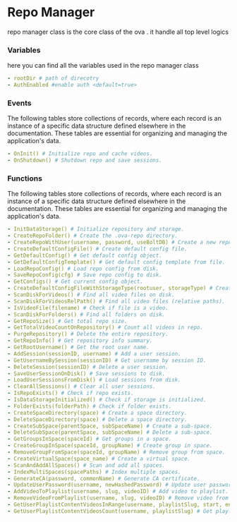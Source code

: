 <!--
{
	"nav_order": 2
}
-->

# Repo Manager

repo manager class is the core class of the ova . it handle all top level logics

### Variables

here you can find all the variables used in the repo manager class

```yaml
- rootDir # path of direcotry
- AuthEnabled #enable auth <default=true>
```

### Events

The following tables store collections of records, where each record is an instance of a specific data structure defined elsewhere in the documentation. These tables are essential for organizing and managing the application's data.

```yaml
- OnInit() # Initialize repo and cache videos.
- OnShutdown() # Shutdown repo and save sessions.
```

### Functions

The following tables store collections of records, where each record is an instance of a specific data structure defined elsewhere in the documentation. These tables are essential for organizing and managing the application's data.

```yaml
- InitDataStorage() # Initialize repository and storage.
- CreateRepoFolder() # Create the .ova-repo directory.
- CreateRepoWithUser(username, password, useBoltDB) # Create a new repo and admin user.
- CreateDefaultConfigFile() # Create default config file.
- GetDefaultConfig() # Get default config object.
- GetDefaultConfigTemplate() # Get default config template from file.
- LoadRepoConfig() # Load repo config from disk.
- SaveRepoConfig(cfg) # Save repo config to disk.
- GetConfigs() # Get current config object.
- CreateDefaultConfigFileWithStorageType(rootuser, storageType) # Create default config with storage type.
- ScanDiskForVideos() # Find all video files on disk.
- ScanDiskForVideosRelPath() # Find all video files (relative paths).
- IsVideoFile(filename) # Check if file is a video.
- ScanDiskForFolders() # Find all folders on disk.
- GetRepoSize() # Get total repo size.
- GetTotalVideoCountOnRepository() # Count all videos in repo.
- PurgeRepository() # Delete the entire repository.
- GetRepoInfo() # Get repository info summary.
- GetRootUsername() # Get the root user name.
- AddSession(sessionID, username) # Add a user session.
- GetUsernameBySession(sessionID) # Get username by session ID.
- DeleteSession(sessionID) # Delete a user session.
- SaveUserSessionOnDisk() # Save sessions to disk.
- LoadUserSessionsFromDisk() # Load sessions from disk.
- ClearAllSessions() # Clear all user sessions.
- IsRepoExists() # Check if repo exists.
- IsDataStorageInitialized() # Check if storage is initialized.
- FolderExists(folderPath) # Check if folder exists.
- CreateSpaceDirectory(space) # Create a space directory.
- DeleteSpaceDirectory(space) # Delete a space directory.
- CreateSubSpace(parentSpace, subSpaceName) # Create a sub-space.
- DeleteSubSpace(parentSpace, subSpaceName) # Delete a sub-space.
- GetGroupsInSpace(spaceId) # Get groups in a space.
- CreateGroupInSpace(spaceId, groupName) # Create group in space.
- RemoveGroupFromSpace(spaceId, groupName) # Remove group from space.
- CreateVirtualSpace(space_name) # Create a virtual space.
- ScanAndAddAllSpaces() # Scan and add all spaces.
- IndexMultiSpaces(spacePaths) # Index multiple spaces.
- GenerateCA(password, commonName) # Generate CA certificate.
- UpdateUserPassword(username, newHashedPassword) # Update user password.
- AddVideoToPlaylist(username, slug, videoID) # Add video to playlist.
- RemoveVideoFromPlaylist(username, slug, videoID) # Remove video from playlist.
- GetUserPlaylistContentVideosInRange(username, playlistSlug, start, end) # Get playlist videos in range.
- GetUserPlaylistContentVideosCount(username, playlistSlug) # Get playlist video count.
```
